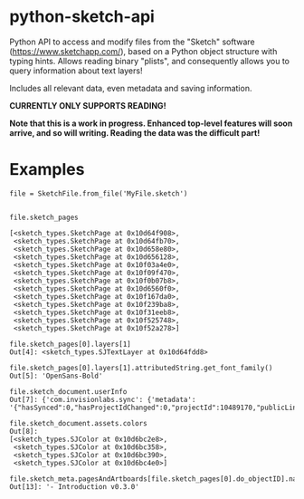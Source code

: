 # python-sketch-api
Python API to access and modify files from the "Sketch" software (https://www.sketchapp.com/), based on a Python object structure with typing hints.
Allows reading binary "plists", and consequently allows you to query information about text layers!

Includes all relevant data, even metadata and saving information.


**CURRENTLY ONLY SUPPORTS READING!**

**Note that this is a work in progress. Enhanced top-level features will soon arrive, and so will writing. Reading the data was the difficult part!**


# Examples
    file = SketchFile.from_file('MyFile.sketch')


    file.sketch_pages

    [<sketch_types.SketchPage at 0x10d64f908>,
     <sketch_types.SketchPage at 0x10d64fb70>,
     <sketch_types.SketchPage at 0x10d658e80>,
     <sketch_types.SketchPage at 0x10d656128>,
     <sketch_types.SketchPage at 0x10f03a4e0>,
     <sketch_types.SketchPage at 0x10f09f470>,
     <sketch_types.SketchPage at 0x10f0b07b8>,
     <sketch_types.SketchPage at 0x10d6560f0>,
     <sketch_types.SketchPage at 0x10f167da0>,
     <sketch_types.SketchPage at 0x10f239ba8>,
     <sketch_types.SketchPage at 0x10f31eeb8>,
     <sketch_types.SketchPage at 0x10f525748>,
     <sketch_types.SketchPage at 0x10f52a278>]

    file.sketch_pages[0].layers[1]
    Out[4]: <sketch_types.SJTextLayer at 0x10d64fdd8>

    file.sketch_pages[0].layers[1].attributedString.get_font_family()
    Out[5]: 'OpenSans-Bold'

    file.sketch_document.userInfo
    Out[7]: {'com.invisionlabs.sync': {'metadata': '{"hasSynced":0,"hasProjectIdChanged":0,"projectId":10489170,"publicLink":"","resolution":2,"syncAll":false}'}}

    file.sketch_document.assets.colors
    Out[8]: 
    [<sketch_types.SJColor at 0x10d6bc2e8>,
     <sketch_types.SJColor at 0x10d6bc358>,
     <sketch_types.SJColor at 0x10d6bc390>,
     <sketch_types.SJColor at 0x10d6bc4e0>]

    file.sketch_meta.pagesAndArtboards[file.sketch_pages[0].do_objectID].name
    Out[13]: '- Introduction v0.3.0'
